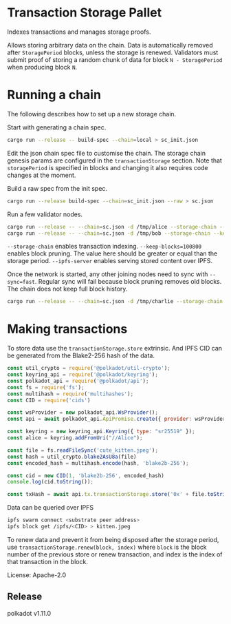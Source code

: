 # Transaction Storage Pallet

Indexes transactions and manages storage proofs.

Allows storing arbitrary data on the chain. Data is automatically removed after `StoragePeriod` blocks, unless the
storage is renewed. Validators must submit proof of storing a random chunk of data for block `N - StoragePeriod` when
producing block `N`.

# Running a chain

The following describes how to set up a new storage chain.

Start with generating a chain spec.

```bash
cargo run --release -- build-spec --chain=local > sc_init.json
```

Edit the json chain spec file to customise the chain. The storage chain genesis params are configured in the
`transactionStorage` section. Note that `storagePeriod` is specified in blocks and changing it also requires code
changes at the moment.

Build a raw spec from the init spec.

```bash
cargo run --release build-spec --chain=sc_init.json --raw > sc.json
```

Run a few validator nodes.

```bash
cargo run --release -- --chain=sc.json -d /tmp/alice --storage-chain --keep-blocks=100800 --ipfs-server --validator --alice
cargo run --release -- --chain=sc.json -d /tmp/bob --storage-chain --keep-blocks=100800 --ipfs-server --validator --bob
```

`--storage-chain` enables transaction indexing. `--keep-blocks=100800` enables block pruning. The value here should be
greater or equal than the storage period. `--ipfs-server` enables serving stored content over IPFS.

Once the network is started, any other joining nodes need to sync with `--sync=fast`. Regular sync will fail because
block pruning removes old blocks. The chain does not keep full block history.

```bash
cargo run --release -- --chain=sc.json -d /tmp/charlie --storage-chain --keep-blocks=100800 --ipfs-server --validator --charlie --sync=fast
```

# Making transactions

To store data use the `transactionStorage.store` extrinsic. And IPFS CID can be generated from the Blake2-256 hash of
the data.

```js
const util_crypto = require('@polkadot/util-crypto');
const keyring_api = require('@polkadot/keyring');
const polkadot_api = require('@polkadot/api');
const fs = require('fs');
const multihash = require('multihashes');
const CID = require('cids')

const wsProvider = new polkadot_api.WsProvider();
const api = await polkadot_api.ApiPromise.create({ provider: wsProvider });

const keyring = new keyring_api.Keyring({ type: "sr25519" });
const alice = keyring.addFromUri("//Alice");

const file = fs.readFileSync('cute_kitten.jpeg');
const hash = util_crypto.blake2AsU8a(file)
const encoded_hash = multihash.encode(hash, 'blake2b-256');

const cid = new CID(1, 'blake2b-256', encoded_hash)
console.log(cid.toString());

const txHash = await api.tx.transactionStorage.store('0x' + file.toString('hex')).signAndSend(alice);
```
Data can be queried over IPFS

```bash
ipfs swarm connect <substrate peer address>
ipfs block get /ipfs/<CID> > kitten.jpeg
```

To renew data and prevent it from being disposed after the storage period, use `transactionStorage.renew(block, index)`
where `block` is the block number of the previous store or renew transaction, and index is the index of that transaction
in the block.


License: Apache-2.0


## Release

polkadot v1.11.0

